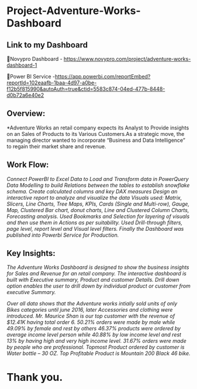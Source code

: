 # Project-Adventure-Works-Dashboard

## Link to my Dashboard
🔷Novypro Dashboard - https://www.novypro.com/project/adventure-works-dashboard-1

🔷Power BI Service  -https://app.powerbi.com/reportEmbed?reportId=102eaafb-1baa-4d97-a0be-f12b5f815990&autoAuth=true&ctid=5583c874-04ed-477b-8448-d0b72a6e40e2

## Overview:

*Adventure Works an retail company expects its Analyst to Provide insights on an Sales of Products to its Various Customers.As a strategic move, the managing director wanted to incorporate “Business and Data Intelligence” to regain their market share and revenue.

## Work Flow:

*Connect PowerBI to Excel Data to Load and Transform data in PowerQuery*
*Data Modelling to build Relations between the tables to establish snowflake schema.*
*Create calculated columns and key DAX measures*
*Design an interactive report to analyze and visualize the data*
*Visuals used: Matrix, Slicers, Line Charts, Tree Maps, KPIs, Cards (Single and Multi-row), Gauge, Map, Clustered Bar chart, donut charts, Line and Clustered Column Charts, Forecasting analysis.*
*Used Bookmarks and Selection for layering of visuals and then use them in Actions as per suitability.*
*Used Drill-through filters, page level, report level and Visual level filters.*
*Finally the Dashboard was published into Powerbi Service for Production.*

## Key Insights:

*The Adventure Works Dashboard is designed to show the business insights for Sales and Revenue for an retail company. The interactive dashboard is built with Executive summary, Product and customer Details. Drill down option enables the user to drill down by individual product or customer from executive Summary.*

*Over all data shows that the Adventure works intially sold units of only Bikes categories until june 2016, later Accessories and clothing were introduced.*
*Mr. Maurice Shan is our top customer with the revenue of $12.41K having total order 6.*
*50.21% orders were made by male while 49.09% by female and rest by others*
*46.37% products were ordered by average income level person while 40.88% by low income level and rest 13% by having high and very high income level.*
*31.67% orders were made by people who are professional.*
*Topmost Product ordered by customer is Water bottle – 30 OZ.*
*Top Profitable Product is Mountain 200 Black  46 bike.*

# Thank you.

